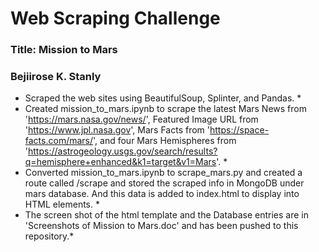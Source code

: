 # Web Scraping Challenge
### Title: Mission to Mars
### Bejiirose K. Stanly

* Scraped the web sites using BeautifulSoup, Splinter, and Pandas. *
* Created mission_to_mars.ipynb to scrape the latest Mars News from 'https://mars.nasa.gov/news/', Featured Image URL from 'https://www.jpl.nasa.gov', Mars Facts from 'https://space-facts.com/mars/', and four Mars Hemispheres from 'https://astrogeology.usgs.gov/search/results?q=hemisphere+enhanced&k1=target&v1=Mars'. *
* Converted mission_to_mars.ipynb to scrape_mars.py and created a route called /scrape and stored the scraped info in MongoDB under mars database. And this data is added to index.html to display into HTML elements. *
* The screen shot of the html template and the Database entries are in 'Screenshots of Mission to Mars.doc' and has been pushed to this repository.*
